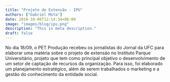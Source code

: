 ```yaml
---
title: "Projeto de Extensão - IPU"
authors: ["Gabriel Mota"]
date: 2018-10-06T12:14:34+06:00
image: "images/blog/ipu.png"
description: "This is meta description."
draft: false
---
```


No dia 18/09, o PET Produção recebeu os jornalistas do Jornal da UFC para elaborar uma matéria sobre o projeto de extensão no Instituto Parque Universitário, projeto que tem como principal objetivo o desenvolvimento de um setor de captação de recursos da organização. Para isso, foi elaborado um planejamento estratégico, além de serem trabalhados o marketing e a gestão do conhecimento da entidade social.


